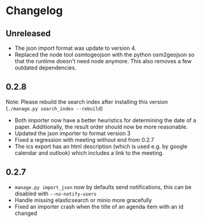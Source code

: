 # Changelog

## Unreleased

 * The json import format was update to version 4.
 * Replaced the node tool osmtogeojson with the python osm2geojson so that the runtime doesn't need node anymore. This also removes a few outdated dependencies.

## 0.2.8

Note: Please rebuild the search index after installing this version (`./manage.py search_index --rebuild`)

 * Both importer now have a better heuristics for determining the date of a paper. Additionally, the result order should now be more reasonable.
 * Updated the json importer to format version 3
 * Fixed a regression with meeting without end from 0.2.7
 * The ics export has an html description (which is used e.g. by google calendar and outlook) which includes a link to the meeting.

## 0.2.7

 * `manage.py import_json` now by defaults send notifications, this can be disabled with `--no-notify-users`
 * Handle missing elasticsearch or minio more gracefully
 * Fixed an importer crash when the title of an agenda item with an id changed
